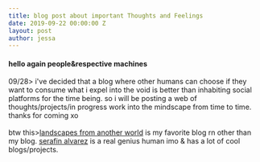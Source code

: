 ```yaml
---
title: blog post about important Thoughts and Feelings
date: 2019-09-22 00:00:00 Z
layout: post
author: jessa
---
```


<h4>hello again people&respective machines</h4>
<p>09/28> i've decided that a blog where other humans can choose if they want to consume what i expel into the void is better than inhabiting social platforms for the time being. so i will be posting a web of thoughts/projects/in progress work into the mindscape from time to time. thanks for coming xo
<br>
<br>
btw this><a href="https://landscapesfromanother.world/">landscapes from another world</a>
is my favorite blog rn other than my blog. <a href="http://serafinalvarez.net/">serafin alvarez</a> is a real genius human imo & has a lot of cool blogs/projects.
<br>
 </p>
